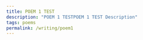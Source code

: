 ```yaml
---
title: POEM 1 TEST
description: "POEM 1 TESTPOEM 1 TEST Description"
tags: poems
permalink: /writing/poem1
---
```

